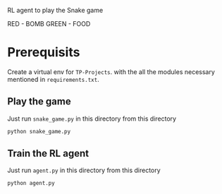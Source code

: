 RL agent to play the Snake game

RED - BOMB
GREEN - FOOD

 
# Prerequisits
Create a virtual env for `TP-Projects`. with the all the modules necessary mentioned in `requirements.txt`.

 
## Play the game
Just run `snake_game.py` in this directory from this directory

```bash
python snake_game.py
```

## Train the RL agent
Just run `agent.py` in this directory from this directory

```bash
python agent.py
```